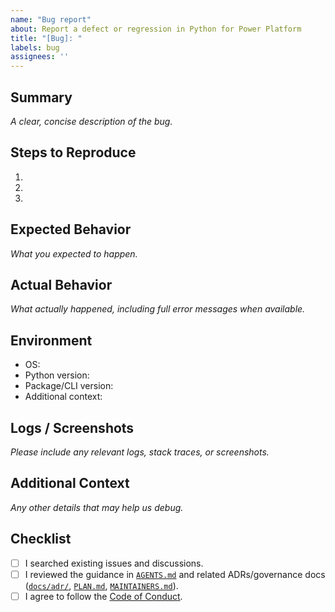 ```yaml
---
name: "Bug report"
about: Report a defect or regression in Python for Power Platform
title: "[Bug]: "
labels: bug
assignees: ''
---
```


## Summary
_A clear, concise description of the bug._

## Steps to Reproduce
1. 
2. 
3. 

## Expected Behavior
_What you expected to happen._

## Actual Behavior
_What actually happened, including full error messages when available._

## Environment
- OS:
- Python version:
- Package/CLI version:
- Additional context:

## Logs / Screenshots
_Please include any relevant logs, stack traces, or screenshots._

## Additional Context
_Any other details that may help us debug._

## Checklist
- [ ] I searched existing issues and discussions.
- [ ] I reviewed the guidance in [`AGENTS.md`](../../AGENTS.md) and related ADRs/governance docs ([`docs/adr/`](../../docs/adr/), [`PLAN.md`](../../PLAN.md), [`MAINTAINERS.md`](../../MAINTAINERS.md)).
- [ ] I agree to follow the [Code of Conduct](../../CODE_OF_CONDUCT.md).
